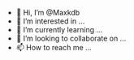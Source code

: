 - 👋 Hi, I’m @Maxkdb
- 👀 I’m interested in ...
- 🌱 I’m currently learning ...
- 💞️ I’m looking to collaborate on ...
- 📫 How to reach me ...

<!---
Maxkdb/Maxkdb is a ✨ special ✨ repository because its `README.md` (this file) appears on your GitHub profile.
You can click the Preview link to take a look at your changes.
--->
